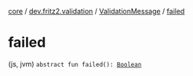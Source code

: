 [core](../../index.md) / [dev.fritz2.validation](../index.md) / [ValidationMessage](index.md) / [failed](./failed.md)

# failed

(js, jvm) `abstract fun failed(): `[`Boolean`](https://kotlinlang.org/api/latest/jvm/stdlib/kotlin/-boolean/index.html)